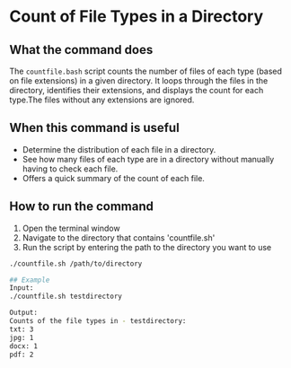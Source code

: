 # Count of File Types in a Directory

## What the command does
The `countfile.bash` script counts the number of files of each type (based on file extensions) in a given directory. It loops through the files in the directory, identifies their extensions, and displays the count for each type.The files without any extensions are ignored.

## When this command is useful
- Determine the distribution of each file in a directory. 
- See how many files of each type are in a directory without manually having to check each file.
- Offers a quick summary of the count of each file.

## How to run the command
1. Open the terminal window
2. Navigate to the directory that contains 'countfile.sh'
3. Run the script by entering the path to the directory you want to use

```bash
./countfile.sh /path/to/directory

## Example
Input:
./countfile.sh testdirectory

Output: 
Counts of the file types in - testdirectory:
txt: 3
jpg: 1
docx: 1
pdf: 2

